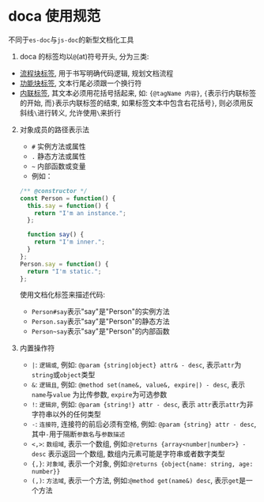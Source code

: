# doca 使用规范

不同于`es-doc`与`js-doc`的新型文档化工具

1. doca 的标签均以`@`(at)符号开头, 分为三类:

- [流程块标签](./doca.flow-tag.md), 用于书写明确代码逻辑, 规划文档流程
- [功能块标签](./doca.functional-tag.md), 文本行尾必须跟一个换行符
- [内联标签](./doca.inline-tag.md), 其文本必须用花括号括起来, 如: `{@tagName 内容}`, `{`表示行内联标签的开始, 而`}`表示内联标签的结束, 如果标签文本中包含右花括号`}`, 则必须用反斜线`\`进行转义, 允许使用`\`来折行

2. 对象成员的路径表示法

   - `#` 实例方法或属性
   - `.` 静态方法或属性
   - `~` 内部函数或变量
   - 例如：

   ```js
   /** @constructor */
   const Person = function() {
     this.say = function() {
       return "I'm an instance.";
     };

     function say() {
       return "I'm inner.";
     }
   };
   Person.say = function() {
     return "I'm static.";
   };
   ```

   使用文档化标签来描述代码:

   - `Person#say`表示"say"是"Person"的实例方法
   - `Person.say`表示"say"是"Person"的静态方法
   - `Person~say`表示"say"是"Person"的内部函数

3. 内置操作符

   - `|`: `逻辑或`, 例如: `@param {string|object} attr& - desc`, 表示`attr`为`string`或`object`类型
   - `&`: `逻辑且`, 例如: `@method set(name&, value&, expire|) - desc`, 表示 `name`与`value` 为比传参数, `expire`为可选参数
   - `!`: `逻辑非`, 例如: `@param {string!} attr - desc`, 表示 `attr`表示`attr`为非字符串以外的任何类型
   - `-`: `连接符`, 连接符的前后必须有空格, 例如: `@param {string} attr - desc`, 其中`-`用于隔断`参数名`与`参数描述`
   - `<,>`: `数组域`, 表示一个数组, 例如:`@returns {array<number|number>} - desc` 表示返回一个数组, 数组内元素可能是字符串或者数字类型
   - `{,}`: `对象域`, 表示一个对象, 例如:`@returns {object{name: string, age: number}}`
   - `(,)`: `方法域`, 表示一个方法, 例如:`@method get(name&) desc`, 表示`get`是一个方法
